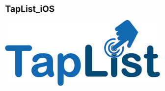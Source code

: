 # TapList_iOS

![TapList Logo](https://github.com/AnthonyWhitakerJr/TapList_iOS/blob/master/TapList/Assets.xcassets/TapListLogo.imageset/TapListLogo%403x.png)
